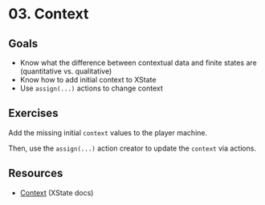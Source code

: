 # 03. Context

## Goals

- Know what the difference between contextual data and finite states are (quantitative vs. qualitative)
- Know how to add initial context to XState
- Use `assign(...)` actions to change context

## Exercises

Add the missing initial `context` values to the player machine.

Then, use the `assign(...)` action creator to update the `context` via actions.

## Resources

- [Context](https://xstate.js.org/docs/guides/context.html) (XState docs)
